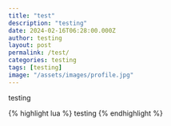 ```yaml
---
title: "test"
description: "testing"
date: 2024-02-16T06:28:00.000Z
author: testing
layout: post
permalink: /test/
categories: testing
tags: [testing]
image: "/assets/images/profile.jpg"
---
```


testing

{% highlight lua %}
testing
{% endhighlight %}
